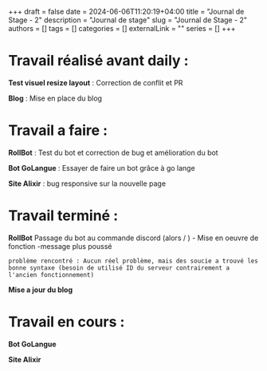 +++ 
draft = false
date = 2024-06-06T11:20:19+04:00
title = "Journal de Stage - 2"
description = "Journal de stage"
slug = "Journal de Stage - 2"
authors = []
tags = []
categories = []
externalLink = ""
series = []
+++

# Travail réalisé avant daily :

**Test visuel resize layout** : Correction de conflit et PR

**Blog** : Mise en place du blog

# Travail a faire :

**RollBot** : Test du bot et correction de bug et amélioration du bot 

**Bot GoLangue** : Essayer de faire un bot grâce à go lange

**Site Alixir** : bug responsive sur la nouvelle page

# Travail terminé :

**RollBot** Passage du bot au commande discord (alors / )
    - Mise en oeuvre de fonction -message plus poussé

    problème rencontré : Aucun réel problème, mais des soucie a trouvé les bonne syntaxe (besoin de utilisé ID du serveur contrairement a l'ancien fonctionnement)

**Mise a jour du blog**


# Travail en cours :

**Bot GoLangue**

**Site Alixir**
